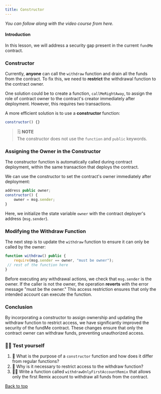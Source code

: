 ```yaml
---
title: Constructor
---
```


_You can follow along with the video course from here._

<a name="top"></a>

#### Introduction

In this lesson, we will address a security gap present in the current `fundMe` contract.

### Constructor

Currently, **anyone** can call the `withdraw` function and drain all the funds from the contract. To fix this, we need to **restrict** the withdrawal function to the contract owner.

One solution could be to create a function, `callMeRightAway`, to assign the role of contract owner to the contract's creator immediately after deployment. However, this requires two transactions.

A more efficient solution is to use a **constructor** function:

```js
constructor() {}
```

> 🗒️ **NOTE** <br>
> The constructor does not use the `function` and `public` keywords.

### Assigning the Owner in the Constructor

The constructor function is automatically called during contract deployment, within the same transaction that deploys the contract.

We can use the constructor to set the contract's owner immediately after deployment:

```js
address public owner;
constructor() {
    owner = msg.sender;
}
```

Here, we initialize the state variable `owner` with the contract deployer's address (`msg.sender`).

### Modifying the Withdraw Function

The next step is to update the `withdraw` function to ensure it can only be called by the owner:

```js
function withdraw() public {
    require(msg.sender == owner, "must be owner");
 // rest of the function here
}
```

Before executing any withdrawal actions, we check that `msg.sender` is the owner. If the caller is not the owner, the operation **reverts** with the error message "must be the owner." This access restriction ensures that only the intended account can execute the function.

### Conclusion

By incorporating a constructor to assign ownership and updating the withdraw function to restrict access, we have significantly improved the security of the fundMe contract. These changes ensure that only the contract owner can withdraw funds, preventing unauthorized access.

### 🧑‍💻 Test yourself

1. 📕 What is the purpose of a `constructor` function and how does it differ from regular functions?
2. 📕 Why is it necessary to restrict access to the withdraw function?
3. 🧑‍💻 Write a function called `withdrawOnlyFirstAccountRemix` that allows only the first Remix account to withdraw all funds from the contract.

[Back to top](#top)
